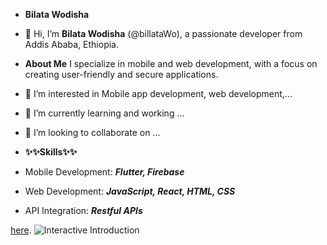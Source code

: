 
- **Bilata Wodisha**
- 👋 Hi, I’m **Bilata Wodisha** (@billataWo), a passionate developer from Addis Ababa, Ethiopia.
- **About Me**
I specialize in mobile and web development, with a focus on creating user-friendly and secure applications.
- 👀 I’m interested in Mobile app development, web development,...
- 🌱 I’m currently learning and working ...
- 💞️ I’m looking to collaborate on ...

- **✨✨Skills✨✨**
- Mobile Development: **_Flutter, Firebase_**
- Web Development: **_JavaScript, React, HTML, CSS_**
- API Integration: **_Restful APIs_**


[here](https://billataWo.github.io/My-portfolio-site).
![Interactive Introduction](path/to/your/animation.gif)
                      
<!---
billataWo/billataWo is a ✨ special ✨ repository because its `README.md` (this file) appears on your GitHub profile.
You can click the Preview link to take a look at your changes.
---><!DOCTYPE html>
